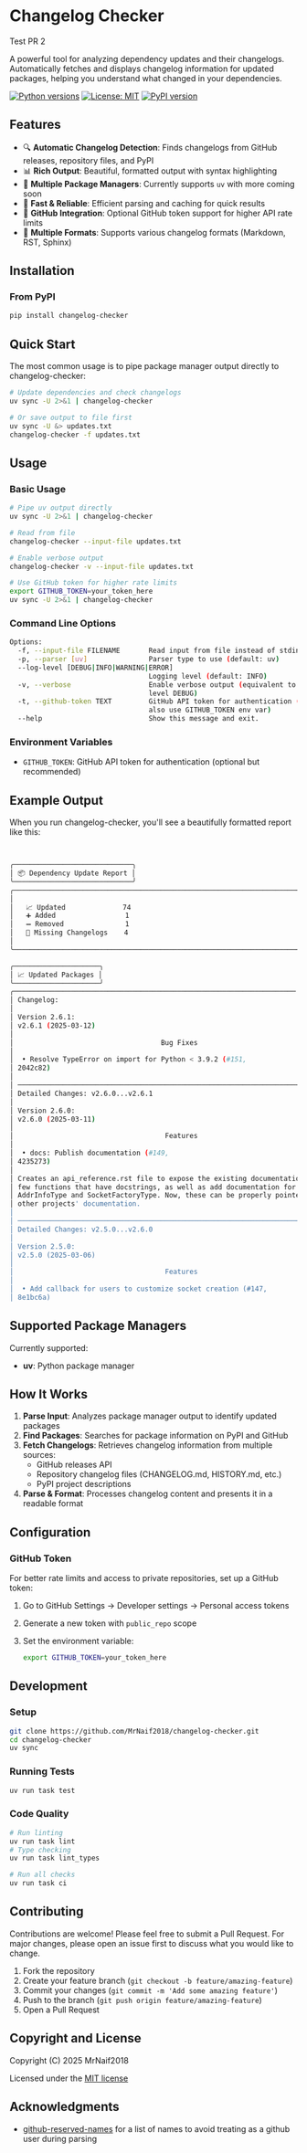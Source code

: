# Changelog Checker

Test PR 2

A powerful tool for analyzing dependency updates and their changelogs. Automatically fetches and displays changelog information for updated packages, helping you understand what changed in your dependencies.

[![Python versions](https://img.shields.io/pypi/pyversions/changelog-checker?style=flat-square)](https://pypi.python.org/pypi/)
[![License: MIT](https://img.shields.io/badge/License-MIT-yellow.svg)](https://opensource.org/licenses/MIT)
[![PyPI version](https://img.shields.io/pypi/v/changelog-checker.svg?style=flat-square)](https://pypi.python.org/pypi/changelog-checker)

## Features

- 🔍 **Automatic Changelog Detection**: Finds changelogs from GitHub releases, repository files, and PyPI
- 📊 **Rich Output**: Beautiful, formatted output with syntax highlighting
- 🔧 **Multiple Package Managers**: Currently supports `uv` with more coming soon
- 🚀 **Fast & Reliable**: Efficient parsing and caching for quick results
- 🔐 **GitHub Integration**: Optional GitHub token support for higher API rate limits
- 📝 **Multiple Formats**: Supports various changelog formats (Markdown, RST, Sphinx)

## Installation

### From PyPI

```bash
pip install changelog-checker
```

## Quick Start

The most common usage is to pipe package manager output directly to changelog-checker:

```bash
# Update dependencies and check changelogs
uv sync -U 2>&1 | changelog-checker

# Or save output to file first
uv sync -U &> updates.txt
changelog-checker -f updates.txt
```

## Usage

### Basic Usage

```bash
# Pipe uv output directly
uv sync -U 2>&1 | changelog-checker

# Read from file
changelog-checker --input-file updates.txt

# Enable verbose output
changelog-checker -v --input-file updates.txt

# Use GitHub token for higher rate limits
export GITHUB_TOKEN=your_token_here
uv sync -U 2>&1 | changelog-checker
```

### Command Line Options

```bash
Options:
  -f, --input-file FILENAME       Read input from file instead of stdin
  -p, --parser [uv]               Parser type to use (default: uv)
  --log-level [DEBUG|INFO|WARNING|ERROR]
                                  Logging level (default: INFO)
  -v, --verbose                   Enable verbose output (equivalent to --log-
                                  level DEBUG)
  -t, --github-token TEXT         GitHub API token for authentication (can
                                  also use GITHUB_TOKEN env var)
  --help                          Show this message and exit.               Show this message and exit
```

### Environment Variables

- `GITHUB_TOKEN`: GitHub API token for authentication (optional but recommended)

## Example Output

When you run changelog-checker, you'll see a beautifully formatted report like this:

```bash


╭─────────────────────────────╮
│ 📦 Dependency Update Report │
╰─────────────────────────────╯
╭──────────────────────────────────────────────────────────────────────────────────────────── Summary ────────────────────────────────────────────────────────────────────────────────────────────╮
│                                                                                                                                                                                                 │
│   📈 Updated              74                                                                                                                                                                    │
│   ➕ Added                 1                                                                                                                                                                    │
│   ➖ Removed               1                                                                                                                                                                    │
│   📝 Missing Changelogs    4                                                                                                                                                                    │
│                                                                                                                                                                                                 │
╰─────────────────────────────────────────────────────────────────────────────────────────────────────────────────────────────────────────────────────────────────────────────────────────────────╯

╭─────────────────────╮
│ 📈 Updated Packages │
╰─────────────────────╯
╭───────────────────────────────────────────────────────────────────── aiohappyeyeballs: 2.4.4 → 2.6.1 (GitHub | Changelog) ──────────────────────────────────────────────────────────────────────╮
│ Changelog:                                                                                                                                                                                      │
│                                                                                                                                                                                                 │
│ Version 2.6.1:                                                                                                                                                                                  │
│ v2.6.1 (2025-03-12)                                                                                                                                                                     │
│                                                                                                                                                                                                 │
│                                    Bug Fixes                                                                                                                                              │
│                                                                                                                                                                                                 │
│  • Resolve TypeError on import for Python < 3.9.2 (#151,                                              │
│ 2042c82)                                                            │
│                                                                                                                                                                                                 │
│ ────────────────────────────────────────────────────────────────────────────────                                                                                                         │
│ Detailed Changes: v2.6.0...v2.6.1                                                         │
│                                                                                                                                                                                                 │
│ Version 2.6.0:                                                                                                                                                                                  │
│ v2.6.0 (2025-03-11)                                                                                                                                                                     │
│                                                                                                                                                                                                 │
│                                     Features                                                                                                                                              │
│                                                                                                                                                                                                 │
│  • docs: Publish documentation (#149,                                                            │
│ 4235273)                                                            │
│                                                                                                                                                                                                 │
│ Creates an api_reference.rst file to expose the existing documentation for the                                                                                                                  │
│ few functions that have docstrings, as well as add documentation for                                                                                                                            │
│ AddrInfoType and SocketFactoryType. Now, these can be properly pointed to by                                                                                                                    │
│ other projects' documentation.                                                                                                                                                                  │
│                                                                                                                                                                                                 │
│ ────────────────────────────────────────────────────────────────────────────────                                                                                                         │
│ Detailed Changes: v2.5.0...v2.6.0                                                         │
│                                                                                                                                                                                                 │
│ Version 2.5.0:                                                                                                                                                                                  │
│ v2.5.0 (2025-03-06)                                                                                                                                                                     │
│                                                                                                                                                                                                 │
│                                     Features                                                                                                                                              │
│                                                                                                                                                                                                 │
│  • Add callback for users to customize socket creation (#147,                                         │
│ 8e1bc6a)
```

## Supported Package Managers

Currently supported:

- **uv**: Python package manager

## How It Works

1. **Parse Input**: Analyzes package manager output to identify updated packages
2. **Find Packages**: Searches for package information on PyPI and GitHub
3. **Fetch Changelogs**: Retrieves changelog information from multiple sources:
   - GitHub releases API
   - Repository changelog files (CHANGELOG.md, HISTORY.md, etc.)
   - PyPI project descriptions
4. **Parse & Format**: Processes changelog content and presents it in a readable format

## Configuration

### GitHub Token

For better rate limits and access to private repositories, set up a GitHub token:

1. Go to GitHub Settings → Developer settings → Personal access tokens
2. Generate a new token with `public_repo` scope
3. Set the environment variable:

   ```bash
   export GITHUB_TOKEN=your_token_here
   ```

## Development

### Setup

```bash
git clone https://github.com/MrNaif2018/changelog-checker.git
cd changelog-checker
uv sync
```

### Running Tests

```bash
uv run task test
```

### Code Quality

```bash
# Run linting
uv run task lint
# Type checking
uv run task lint_types

# Run all checks
uv run task ci
```

## Contributing

Contributions are welcome! Please feel free to submit a Pull Request. For major changes, please open an issue first to discuss what you would like to change.

1. Fork the repository
2. Create your feature branch (`git checkout -b feature/amazing-feature`)
3. Commit your changes (`git commit -m 'Add some amazing feature'`)
4. Push to the branch (`git push origin feature/amazing-feature`)
5. Open a Pull Request

## Copyright and License

Copyright (C) 2025 MrNaif2018

Licensed under the [MIT license](LICENSE)

## Acknowledgments

- [github-reserved-names](https://github.com/Mottie/github-reserved-names) for a list of names to avoid treating as a github user during parsing
